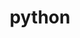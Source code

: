 ---
title: "python"
layout: cache
categories: [package, develop-2025-04-20]
meta: {"compilers": ["apple-clang@16.0.0", "cce@18.0.0", "gcc@10.5.0", "gcc@11.1.0", "gcc@11.4.0", "gcc@12.3.0", "gcc@12.4.0", "gcc@13.2.0", "gcc@13.3.0", "gcc@7.3.1", "gcc@7.5.0", "intel-oneapi-compilers@2024.1.0", "intel-oneapi-compilers@2025.1.0"], "num_specs": 45, "num_specs_by_stack": {"aws-pcluster-neoverse_v1": 1, "aws-pcluster-x86_64_v4": 3, "bootstrap-aarch64-darwin": 6, "bootstrap-x86_64-linux-gnu": 8, "build_systems": 1, "data-vis-sdk": 1, "developer-tools-aarch64-linux-gnu": 1, "developer-tools-darwin": 1, "developer-tools-x86_64_v3-linux-gnu": 1, "e4s": 5, "e4s-cray-rhel": 1, "e4s-neoverse-v2": 4, "e4s-oneapi": 3, "e4s-rocm-external": 2, "hep": 1, "ml-darwin-aarch64-mps": 4, "ml-linux-aarch64-cpu": 4, "ml-linux-aarch64-cuda": 4, "ml-linux-x86_64-cpu": 4, "ml-linux-x86_64-cuda": 4, "ml-linux-x86_64-rocm": 4, "radiuss": 3, "radiuss-aws": 1, "radiuss-aws-aarch64": 1, "root": 45, "tutorial": 3}, "oss": ["amzn2", "centos7", "rhel8", "sequoia", "ubuntu18.04", "ubuntu20.04", "ubuntu22.04", "ubuntu24.04"], "platforms": ["darwin", "linux"], "stacks": ["aws-pcluster-neoverse_v1", "aws-pcluster-x86_64_v4", "bootstrap-aarch64-darwin", "bootstrap-x86_64-linux-gnu", "build_systems", "data-vis-sdk", "developer-tools-aarch64-linux-gnu", "developer-tools-darwin", "developer-tools-x86_64_v3-linux-gnu", "e4s", "e4s-cray-rhel", "e4s-neoverse-v2", "e4s-oneapi", "e4s-rocm-external", "hep", "ml-darwin-aarch64-mps", "ml-linux-aarch64-cpu", "ml-linux-aarch64-cuda", "ml-linux-x86_64-cpu", "ml-linux-x86_64-cuda", "ml-linux-x86_64-rocm", "radiuss", "radiuss-aws", "radiuss-aws-aarch64", "root", "tutorial"], "targets": ["aarch64", "neoverse_v1", "neoverse_v2", "x86_64_v3", "x86_64_v4"], "versions": ["3.10.16", "3.11.11", "3.12.9", "3.13.2", "3.6.15", "3.7.17", "3.8.20", "3.9.21"]}
spec_details: [{"compiler": "gcc@7.5.0", "hash": "3shyfm23sn63ice6ennrrf3szkc3b72x", "os": "ubuntu18.04", "platform": "linux", "size": "-", "stacks": ["build_systems", "radiuss", "root"], "target": "x86_64_v3", "variants": ["build_system=generic", "+bz2", "+ctypes", "+dbm", "~debug", "+libxml2", "+lzma", "~optimizations", "+pic", "+pyexpat", "+pythoncmd", "+readline", "+shared", "+sqlite3", "+ssl", "~tkinter", "+uuid", "+zlib"], "versions": ["3.13.2"]}, {"compiler": "gcc@11.4.0", "hash": "3uivpguydyanyxwsebfvairuw2hltefx", "os": "ubuntu22.04", "platform": "linux", "size": "-", "stacks": ["e4s", "root"], "target": "x86_64_v3", "variants": ["build_system=generic", "+bz2", "+crypt", "+ctypes", "+dbm", "~debug", "+libxml2", "+lzma", "~optimizations", "patches:=13fa8bf,b0615b2,ebdca64,f2fd060", "+pic", "+pyexpat", "+pythoncmd", "+readline", "+shared", "+sqlite3", "+ssl", "~tkinter", "+uuid", "+zlib"], "versions": ["3.11.11"]}, {"compiler": "gcc@13.2.0", "hash": "4drglixgsywaxnbdqrh7yk4s5rsymt2l", "os": "ubuntu24.04", "platform": "linux", "size": "-", "stacks": ["bootstrap-x86_64-linux-gnu", "ml-linux-x86_64-cpu", "ml-linux-x86_64-cuda", "ml-linux-x86_64-rocm", "root"], "target": "x86_64_v3", "variants": ["build_system=generic", "+bz2", "+ctypes", "+dbm", "~debug", "+libxml2", "+lzma", "~optimizations", "+pic", "+pyexpat", "+pythoncmd", "+readline", "+shared", "+sqlite3", "+ssl", "~tkinter", "+uuid", "+zlib"], "versions": ["3.13.2"]}, {"compiler": "gcc@7.3.1", "hash": "5ict2nx67pduodvz3yl45bbwhvg6oc24", "os": "amzn2", "platform": "linux", "size": "-", "stacks": ["radiuss-aws-aarch64", "root"], "target": "aarch64", "variants": ["build_system=generic", "+bz2", "+ctypes", "+dbm", "~debug", "+libxml2", "+lzma", "~optimizations", "+pic", "+pyexpat", "+pythoncmd", "+readline", "+shared", "+sqlite3", "+ssl", "~tkinter", "+uuid", "+zlib"], "versions": ["3.13.2"]}, {"compiler": "gcc@11.4.0", "hash": "7jg2bjhfqn6ftclk4slqjwivsyensnra", "os": "ubuntu22.04", "platform": "linux", "size": "-", "stacks": ["e4s", "root"], "target": "x86_64_v3", "variants": ["build_system=generic", "+bz2", "+crypt", "+ctypes", "+dbm", "~debug", "+libxml2", "+lzma", "~optimizations", "+pic", "+pyexpat", "+pythoncmd", "+readline", "+shared", "+sqlite3", "+ssl", "~tkinter", "+uuid", "+zlib"], "versions": ["3.12.9"]}, {"compiler": "gcc@13.2.0", "hash": "7s5mgjemikum7eskqvqj4y6osx5sul7w", "os": "ubuntu24.04", "platform": "linux", "size": "-", "stacks": ["bootstrap-x86_64-linux-gnu", "root"], "target": "x86_64_v3", "variants": ["build_system=generic", "+bz2", "+crypt", "+ctypes", "+dbm", "~debug", "+libxml2", "+lzma", "~optimizations", "patches:=d39bacd,ebdca64", "+pic", "+pyexpat", "+pythoncmd", "+readline", "+shared", "+sqlite3", "+ssl", "~tkinter", "+uuid", "+zlib"], "versions": ["3.6.15"]}, {"compiler": "gcc@11.4.0", "hash": "a64al365ccf3hw5pb4v7zwibpokkhr2r", "os": "ubuntu22.04", "platform": "linux", "size": "-", "stacks": ["e4s", "e4s-rocm-external", "root", "tutorial"], "target": "x86_64_v3", "variants": ["build_system=generic", "+bz2", "+crypt", "+ctypes", "+dbm", "~debug", "+libxml2", "+lzma", "~optimizations", "patches:=13fa8bf,b0615b2,ebdca64,f2fd060", "+pic", "+pyexpat", "+pythoncmd", "+readline", "+shared", "+sqlite3", "+ssl", "~tkinter", "+uuid", "+zlib"], "versions": ["3.11.11"]}, {"compiler": "apple-clang@16.0.0", "hash": "bfq65azrdotz5jpbehknltpevctibtez", "os": "sequoia", "platform": "darwin", "size": "-", "stacks": ["bootstrap-aarch64-darwin", "root"], "target": "aarch64", "variants": ["build_system=generic", "+bz2", "+crypt", "+ctypes", "+dbm", "~debug", "+libxml2", "+lzma", "~optimizations", "patches:=0d98e93,4c24573,ebdca64,f2fd060", "+pic", "+pyexpat", "+pythoncmd", "+readline", "+shared", "+sqlite3", "+ssl", "~tkinter", "+uuid", "+zlib"], "versions": ["3.9.21"]}, {"compiler": "gcc@13.2.0", "hash": "bhxgskzrddi3bjdveqjexsyuxzqf3kdf", "os": "ubuntu24.04", "platform": "linux", "size": "-", "stacks": ["ml-linux-aarch64-cpu", "ml-linux-aarch64-cuda", "root"], "target": "aarch64", "variants": ["build_system=generic", "+bz2", "+crypt", "+ctypes", "+dbm", "~debug", "+libxml2", "+lzma", "~optimizations", "+pic", "+pyexpat", "+pythoncmd", "+readline", "+shared", "+sqlite3", "+ssl", "~tkinter", "+uuid", "+zlib"], "versions": ["3.12.9"]}, {"compiler": "intel-oneapi-compilers@2024.1.0", "hash": "bqzpz4ryni7imjltjsk4r6y5bpkxp4mk", "os": "amzn2", "platform": "linux", "size": "-", "stacks": ["aws-pcluster-x86_64_v4", "root"], "target": "x86_64_v3", "variants": ["build_system=generic", "+bz2", "+ctypes", "+dbm", "~debug", "+libxml2", "+lzma", "~optimizations", "+pic", "+pyexpat", "+pythoncmd", "+readline", "+shared", "+sqlite3", "+ssl", "~tkinter", "+uuid", "+zlib"], "versions": ["3.13.2"]}, {"compiler": "gcc@13.2.0", "hash": "c2cfauu5ugyo5wvpa7f4skdm6v432gwl", "os": "ubuntu24.04", "platform": "linux", "size": "-", "stacks": ["bootstrap-x86_64-linux-gnu", "ml-linux-x86_64-cpu", "ml-linux-x86_64-cuda", "ml-linux-x86_64-rocm", "root"], "target": "x86_64_v3", "variants": ["build_system=generic", "+bz2", "+crypt", "+ctypes", "+dbm", "~debug", "+libxml2", "+lzma", "~optimizations", "+pic", "+pyexpat", "+pythoncmd", "+readline", "+shared", "+sqlite3", "+ssl", "~tkinter", "+uuid", "+zlib"], "versions": ["3.12.9"]}, {"compiler": "gcc@13.2.0", "hash": "cqd4capoo2amdsrylilew7qoenxl7so4", "os": "ubuntu24.04", "platform": "linux", "size": "-", "stacks": ["ml-linux-aarch64-cpu", "ml-linux-aarch64-cuda", "root"], "target": "aarch64", "variants": ["build_system=generic", "+bz2", "+crypt", "+ctypes", "+dbm", "~debug", "+libxml2", "+lzma", "~optimizations", "patches:=13fa8bf,b0615b2,ebdca64,f2fd060", "+pic", "+pyexpat", "+pythoncmd", "+readline", "+shared", "+sqlite3", "+ssl", "~tkinter", "+uuid", "+zlib"], "versions": ["3.11.11"]}, {"compiler": "cce@18.0.0", "hash": "djrlqirzu2qv4wvrqi6pozybv7uksiee", "os": "rhel8", "platform": "linux", "size": "-", "stacks": ["e4s-cray-rhel", "root"], "target": "x86_64_v3", "variants": ["build_system=generic", "+bz2", "+ctypes", "+dbm", "~debug", "+libxml2", "+lzma", "~optimizations", "+pic", "+pyexpat", "+pythoncmd", "+readline", "+shared", "+sqlite3", "+ssl", "~tkinter", "+uuid", "+zlib"], "versions": ["3.13.2"]}, {"compiler": "gcc@13.2.0", "hash": "dofyx47bj4pmp4nns72nd6yxd2yqdirl", "os": "ubuntu24.04", "platform": "linux", "size": "-", "stacks": ["bootstrap-x86_64-linux-gnu", "root"], "target": "x86_64_v3", "variants": ["build_system=generic", "+bz2", "+crypt", "+ctypes", "+dbm", "~debug", "+libxml2", "+lzma", "~optimizations", "patches:=0d98e93,4c24573,ebdca64,f2fd060", "+pic", "+pyexpat", "+pythoncmd", "+readline", "+shared", "+sqlite3", "+ssl", "~tkinter", "+uuid", "+zlib"], "versions": ["3.9.21"]}, {"compiler": "intel-oneapi-compilers@2024.1.0", "hash": "ecxbpm2pm3xifo35ujfw76qfor7nakqn", "os": "amzn2", "platform": "linux", "size": "-", "stacks": ["aws-pcluster-x86_64_v4", "root"], "target": "x86_64_v3", "variants": ["build_system=generic", "+bz2", "+ctypes", "+dbm", "~debug", "+libxml2", "+lzma", "~optimizations", "+pic", "+pyexpat", "+pythoncmd", "+readline", "+shared", "+sqlite3", "+ssl", "~tkinter", "+uuid", "+zlib"], "versions": ["3.13.2"]}, {"compiler": "gcc@7.3.1", "hash": "efil5ycfbpzcu3twswzt42alk4i7vrdx", "os": "amzn2", "platform": "linux", "size": "-", "stacks": ["radiuss-aws", "root"], "target": "x86_64_v3", "variants": ["build_system=generic", "+bz2", "+ctypes", "+dbm", "~debug", "+libxml2", "+lzma", "~optimizations", "+pic", "+pyexpat", "+pythoncmd", "+readline", "+shared", "+sqlite3", "+ssl", "~tkinter", "+uuid", "+zlib"], "versions": ["3.13.2"]}, {"compiler": "gcc@7.5.0", "hash": "gcltjmq5qoz4pabjhxmxgv7g7c3rbezq", "os": "ubuntu18.04", "platform": "linux", "size": "-", "stacks": ["radiuss", "root"], "target": "x86_64_v3", "variants": ["build_system=generic", "+bz2", "+crypt", "+ctypes", "+dbm", "~debug", "+libxml2", "+lzma", "~optimizations", "patches:=13fa8bf,b0615b2,ebdca64,f2fd060", "+pic", "+pyexpat", "+pythoncmd", "+readline", "+shared", "+sqlite3", "+ssl", "~tkinter", "+uuid", "+zlib"], "versions": ["3.11.11"]}, {"compiler": "gcc@10.5.0", "hash": "gcp5y4cam6gtnafnlw25ghj7mscbfudc", "os": "centos7", "platform": "linux", "size": "-", "stacks": ["developer-tools-x86_64_v3-linux-gnu", "root"], "target": "x86_64_v3", "variants": ["build_system=generic", "+bz2", "+crypt", "+ctypes", "+dbm", "~debug", "+libxml2", "+lzma", "~optimizations", "patches:=0d98e93,7d40923,ebdca64,f2fd060", "+pic", "+pyexpat", "+pythoncmd", "+readline", "+shared", "+sqlite3", "+ssl", "~tkinter", "+uuid", "+zlib"], "versions": ["3.10.16"]}, {"compiler": "gcc@11.1.0", "hash": "gqobtxcawiaowg7cuozbe4bpufacefwy", "os": "ubuntu20.04", "platform": "linux", "size": "-", "stacks": ["data-vis-sdk", "root"], "target": "x86_64_v3", "variants": ["build_system=generic", "+bz2", "+crypt", "+ctypes", "+dbm", "~debug", "+libxml2", "+lzma", "~optimizations", "patches:=13fa8bf,b0615b2,ebdca64,f2fd060", "+pic", "+pyexpat", "+pythoncmd", "+readline", "+shared", "+sqlite3", "+ssl", "~tkinter", "+uuid", "+zlib"], "versions": ["3.11.11"]}, {"compiler": "gcc@13.2.0", "hash": "hqkmoqqrbbez2flbdbkappq46mywvx5d", "os": "ubuntu24.04", "platform": "linux", "size": "-", "stacks": ["ml-linux-aarch64-cpu", "ml-linux-aarch64-cuda", "root"], "target": "aarch64", "variants": ["build_system=generic", "+bz2", "+crypt", "+ctypes", "+dbm", "~debug", "+libxml2", "+lzma", "~optimizations", "patches:=0d98e93,7d40923,ebdca64,f2fd060", "+pic", "+pyexpat", "+pythoncmd", "+readline", "+shared", "+sqlite3", "+ssl", "~tkinter", "+uuid", "+zlib"], "versions": ["3.10.16"]}, {"compiler": "apple-clang@16.0.0", "hash": "i66cklda6425iphrsoxplpt2rwvoq5ez", "os": "sequoia", "platform": "darwin", "size": "-", "stacks": ["bootstrap-aarch64-darwin", "root"], "target": "aarch64", "variants": ["build_system=generic", "+bz2", "+crypt", "+ctypes", "+dbm", "~debug", "+libxml2", "+lzma", "~optimizations", "patches:=0d98e93,4c24573,ebdca64,f2fd060", "+pic", "+pyexpat", "+pythoncmd", "+readline", "+shared", "+sqlite3", "+ssl", "~tkinter", "+uuid", "+zlib"], "versions": ["3.8.20"]}, {"compiler": "intel-oneapi-compilers@2025.1.0", "hash": "iei7qvckqyzguc7mkkq7ugybnsc2fryb", "os": "ubuntu22.04", "platform": "linux", "size": "-", "stacks": ["e4s-oneapi", "root"], "target": "x86_64_v3", "variants": ["build_system=generic", "+bz2", "+crypt", "+ctypes", "+dbm", "~debug", "+libxml2", "+lzma", "~optimizations", "+pic", "+pyexpat", "+pythoncmd", "+readline", "+shared", "+sqlite3", "+ssl", "~tkinter", "+uuid", "+zlib"], "versions": ["3.12.9"]}, {"compiler": "gcc@11.4.0", "hash": "kmeln6u66whkqgniznmzji2nzjrnrofw", "os": "ubuntu22.04", "platform": "linux", "size": "-", "stacks": ["hep", "root"], "target": "x86_64_v3", "variants": ["build_system=generic", "+bz2", "+crypt", "+ctypes", "+dbm", "~debug", "+libxml2", "+lzma", "~optimizations", "patches:=0d98e93,7d40923,ebdca64,f2fd060", "+pic", "+pyexpat", "+pythoncmd", "+readline", "+shared", "+sqlite3", "+ssl", "~tkinter", "+uuid", "+zlib"], "versions": ["3.10.16"]}, {"compiler": "gcc@13.2.0", "hash": "l746lp3a2sc6ybb6su2nggduhzaimdqz", "os": "ubuntu24.04", "platform": "linux", "size": "-", "stacks": ["bootstrap-x86_64-linux-gnu", "ml-linux-x86_64-cpu", "ml-linux-x86_64-cuda", "ml-linux-x86_64-rocm", "root"], "target": "x86_64_v3", "variants": ["build_system=generic", "+bz2", "+crypt", "+ctypes", "+dbm", "~debug", "+libxml2", "+lzma", "~optimizations", "patches:=13fa8bf,b0615b2,ebdca64,f2fd060", "+pic", "+pyexpat", "+pythoncmd", "+readline", "+shared", "+sqlite3", "+ssl", "~tkinter", "+uuid", "+zlib"], "versions": ["3.11.11"]}, {"compiler": "gcc@12.3.0", "hash": "lb7r6rwfrqtnjc6sxink2ost3546oeow", "os": "ubuntu22.04", "platform": "linux", "size": "-", "stacks": ["root", "tutorial"], "target": "x86_64_v3", "variants": ["build_system=generic", "+bz2", "+ctypes", "+dbm", "~debug", "+libxml2", "+lzma", "~optimizations", "+pic", "+pyexpat", "+pythoncmd", "+readline", "+shared", "+sqlite3", "+ssl", "~tkinter", "+uuid", "+zlib"], "versions": ["3.13.2"]}, {"compiler": "intel-oneapi-compilers@2025.1.0", "hash": "lhm6tpf55qaxpgluaqp2ldi2jtoy5nw7", "os": "ubuntu22.04", "platform": "linux", "size": "-", "stacks": ["e4s-oneapi", "root"], "target": "x86_64_v3", "variants": ["build_system=generic", "+bz2", "+ctypes", "+dbm", "~debug", "+libxml2", "+lzma", "~optimizations", "+pic", "+pyexpat", "+pythoncmd", "+readline", "+shared", "+sqlite3", "+ssl", "~tkinter", "+uuid", "+zlib"], "versions": ["3.13.2"]}, {"compiler": "apple-clang@16.0.0", "hash": "mcxh66tp6364a7jtkgql5bsdirqgfkqz", "os": "sequoia", "platform": "darwin", "size": "-", "stacks": ["bootstrap-aarch64-darwin", "ml-darwin-aarch64-mps", "root"], "target": "aarch64", "variants": ["build_system=generic", "+bz2", "+crypt", "+ctypes", "+dbm", "~debug", "+libxml2", "+lzma", "~optimizations", "+pic", "+pyexpat", "+pythoncmd", "+readline", "+shared", "+sqlite3", "+ssl", "~tkinter", "+uuid", "+zlib"], "versions": ["3.12.9"]}, {"compiler": "apple-clang@16.0.0", "hash": "myhmo5gsuh2y6xzs5mdupzgyna5ddyzj", "os": "sequoia", "platform": "darwin", "size": "-", "stacks": ["bootstrap-aarch64-darwin", "developer-tools-darwin", "ml-darwin-aarch64-mps", "root"], "target": "aarch64", "variants": ["build_system=generic", "+bz2", "+ctypes", "+dbm", "~debug", "+libxml2", "+lzma", "~optimizations", "+pic", "+pyexpat", "+pythoncmd", "+readline", "+shared", "+sqlite3", "+ssl", "~tkinter", "+uuid", "+zlib"], "versions": ["3.13.2"]}, {"compiler": "apple-clang@16.0.0", "hash": "nkk5hvkea4zampudvhjkroux4aalmzu2", "os": "sequoia", "platform": "darwin", "size": "-", "stacks": ["bootstrap-aarch64-darwin", "ml-darwin-aarch64-mps", "root"], "target": "aarch64", "variants": ["build_system=generic", "+bz2", "+crypt", "+ctypes", "+dbm", "~debug", "+libxml2", "+lzma", "~optimizations", "patches:=0d98e93,7d40923,ebdca64,f2fd060", "+pic", "+pyexpat", "+pythoncmd", "+readline", "+shared", "+sqlite3", "+ssl", "~tkinter", "+uuid", "+zlib"], "versions": ["3.10.16"]}, {"compiler": "gcc@11.4.0", "hash": "nykzm5wdeofyy6by2idyu5psa6nnkmni", "os": "ubuntu22.04", "platform": "linux", "size": "-", "stacks": ["e4s", "e4s-rocm-external", "root", "tutorial"], "target": "x86_64_v3", "variants": ["build_system=generic", "+bz2", "+ctypes", "+dbm", "~debug", "+libxml2", "+lzma", "~optimizations", "+pic", "+pyexpat", "+pythoncmd", "+readline", "+shared", "+sqlite3", "+ssl", "~tkinter", "+uuid", "+zlib"], "versions": ["3.13.2"]}, {"compiler": "intel-oneapi-compilers@2025.1.0", "hash": "pi7zj6jwaeiaz46qikh2i5dz5xzqv54l", "os": "ubuntu22.04", "platform": "linux", "size": "-", "stacks": ["e4s-oneapi", "root"], "target": "x86_64_v3", "variants": ["build_system=generic", "+bz2", "+crypt", "+ctypes", "+dbm", "~debug", "+libxml2", "+lzma", "~optimizations", "patches:=13fa8bf,b0615b2,ebdca64,f2fd060", "+pic", "+pyexpat", "+pythoncmd", "+readline", "+shared", "+sqlite3", "+ssl", "~tkinter", "+uuid", "+zlib"], "versions": ["3.11.11"]}, {"compiler": "gcc@7.5.0", "hash": "pjtwvwgb44qexkwb3ytv34ybxbuuovxf", "os": "ubuntu18.04", "platform": "linux", "size": "-", "stacks": ["radiuss", "root"], "target": "x86_64_v3", "variants": ["build_system=generic", "+bz2", "+ctypes", "+dbm", "~debug", "+libxml2", "+lzma", "~optimizations", "+pic", "+pyexpat", "+pythoncmd", "+readline", "+shared", "+sqlite3", "+ssl", "~tkinter", "+uuid", "+zlib"], "versions": ["3.13.2"]}, {"compiler": "gcc@11.4.0", "hash": "qzlfkiq6lnlu357v6biwmlmuotxhjshw", "os": "ubuntu22.04", "platform": "linux", "size": "-", "stacks": ["e4s-neoverse-v2", "root"], "target": "neoverse_v2", "variants": ["build_system=generic", "+bz2", "+ctypes", "+dbm", "~debug", "+libxml2", "+lzma", "~optimizations", "+pic", "+pyexpat", "+pythoncmd", "+readline", "+shared", "+sqlite3", "+ssl", "~tkinter", "+uuid", "+zlib"], "versions": ["3.13.2"]}, {"compiler": "apple-clang@16.0.0", "hash": "skqvyj44aqbk3vbvel5co5ai4tkacfhm", "os": "sequoia", "platform": "darwin", "size": "-", "stacks": ["bootstrap-aarch64-darwin", "ml-darwin-aarch64-mps", "root"], "target": "aarch64", "variants": ["build_system=generic", "+bz2", "+crypt", "+ctypes", "+dbm", "~debug", "+libxml2", "+lzma", "~optimizations", "patches:=13fa8bf,b0615b2,ebdca64,f2fd060", "+pic", "+pyexpat", "+pythoncmd", "+readline", "+shared", "+sqlite3", "+ssl", "~tkinter", "+uuid", "+zlib"], "versions": ["3.11.11"]}, {"compiler": "gcc@11.4.0", "hash": "ssuhr26tuicrfn6eydf2or2pqmle3ffc", "os": "ubuntu22.04", "platform": "linux", "size": "-", "stacks": ["e4s-neoverse-v2", "root"], "target": "neoverse_v2", "variants": ["build_system=generic", "+bz2", "+crypt", "+ctypes", "+dbm", "~debug", "+libxml2", "+lzma", "~optimizations", "+pic", "+pyexpat", "+pythoncmd", "+readline", "+shared", "+sqlite3", "+ssl", "~tkinter", "+uuid", "+zlib"], "versions": ["3.12.9"]}, {"compiler": "gcc@12.4.0", "hash": "tqdrjuzvgvul2evvipliwh7ouq2mw5ax", "os": "amzn2", "platform": "linux", "size": "-", "stacks": ["aws-pcluster-neoverse_v1", "root"], "target": "neoverse_v1", "variants": ["build_system=generic", "+bz2", "+ctypes", "+dbm", "~debug", "+libxml2", "+lzma", "~optimizations", "+pic", "+pyexpat", "+pythoncmd", "+readline", "+shared", "+sqlite3", "+ssl", "~tkinter", "+uuid", "+zlib"], "versions": ["3.13.2"]}, {"compiler": "gcc@11.4.0", "hash": "u27td5x6h4oeipbh4a4vliyrkja4p37h", "os": "ubuntu22.04", "platform": "linux", "size": "-", "stacks": ["e4s-neoverse-v2", "root"], "target": "neoverse_v2", "variants": ["build_system=generic", "+bz2", "+crypt", "+ctypes", "+dbm", "~debug", "+libxml2", "+lzma", "~optimizations", "patches:=13fa8bf,b0615b2,ebdca64,f2fd060", "+pic", "+pyexpat", "+pythoncmd", "+readline", "+shared", "+sqlite3", "+ssl", "~tkinter", "+uuid", "+zlib"], "versions": ["3.11.11"]}, {"compiler": "gcc@13.3.0", "hash": "uznrpdhu6mmlz7n3h54m6ozy5rs3ktym", "os": "rhel8", "platform": "linux", "size": "-", "stacks": ["developer-tools-aarch64-linux-gnu", "root"], "target": "aarch64", "variants": ["build_system=generic", "+bz2", "+crypt", "+ctypes", "+dbm", "~debug", "+libxml2", "+lzma", "~optimizations", "patches:=0d98e93,7d40923,ebdca64,f2fd060", "+pic", "+pyexpat", "+pythoncmd", "+readline", "+shared", "+sqlite3", "+ssl", "~tkinter", "+uuid", "+zlib"], "versions": ["3.10.16"]}, {"compiler": "gcc@13.2.0", "hash": "wejo65u7wkiy7fvjoe2qzoc7og7kocxr", "os": "ubuntu24.04", "platform": "linux", "size": "-", "stacks": ["bootstrap-x86_64-linux-gnu", "ml-linux-x86_64-cpu", "ml-linux-x86_64-cuda", "ml-linux-x86_64-rocm", "root"], "target": "x86_64_v3", "variants": ["build_system=generic", "+bz2", "+crypt", "+ctypes", "+dbm", "~debug", "+libxml2", "+lzma", "~optimizations", "patches:=0d98e93,7d40923,ebdca64,f2fd060", "+pic", "+pyexpat", "+pythoncmd", "+readline", "+shared", "+sqlite3", "+ssl", "~tkinter", "+uuid", "+zlib"], "versions": ["3.10.16"]}, {"compiler": "gcc@13.2.0", "hash": "wnlb2abzj2aquyzypo3p5ojluv2q7pb2", "os": "ubuntu24.04", "platform": "linux", "size": "-", "stacks": ["ml-linux-aarch64-cpu", "ml-linux-aarch64-cuda", "root"], "target": "aarch64", "variants": ["build_system=generic", "+bz2", "+ctypes", "+dbm", "~debug", "+libxml2", "+lzma", "~optimizations", "+pic", "+pyexpat", "+pythoncmd", "+readline", "+shared", "+sqlite3", "+ssl", "~tkinter", "+uuid", "+zlib"], "versions": ["3.13.2"]}, {"compiler": "intel-oneapi-compilers@2024.1.0", "hash": "wsjspmm23toccywamjppbsmzh76h4v77", "os": "amzn2", "platform": "linux", "size": "-", "stacks": ["aws-pcluster-x86_64_v4", "root"], "target": "x86_64_v4", "variants": ["build_system=generic", "+bz2", "+ctypes", "+dbm", "~debug", "+libxml2", "+lzma", "~optimizations", "+pic", "+pyexpat", "+pythoncmd", "+readline", "+shared", "+sqlite3", "+ssl", "~tkinter", "+uuid", "+zlib"], "versions": ["3.13.2"]}, {"compiler": "gcc@11.4.0", "hash": "xkrc56pmp7g2aumjmakvem3j7bixxvy3", "os": "ubuntu22.04", "platform": "linux", "size": "-", "stacks": ["e4s-neoverse-v2", "root"], "target": "neoverse_v2", "variants": ["build_system=generic", "+bz2", "+ctypes", "+dbm", "~debug", "+libxml2", "+lzma", "~optimizations", "+pic", "+pyexpat", "+pythoncmd", "+readline", "+shared", "+sqlite3", "+ssl", "~tkinter", "+uuid", "+zlib"], "versions": ["3.13.2"]}, {"compiler": "gcc@11.4.0", "hash": "yrhtbgjr7eiyucyc6eqvlvdjgbwi2cei", "os": "ubuntu22.04", "platform": "linux", "size": "-", "stacks": ["e4s", "root"], "target": "x86_64_v3", "variants": ["build_system=generic", "+bz2", "+ctypes", "+dbm", "~debug", "+libxml2", "+lzma", "~optimizations", "+pic", "+pyexpat", "+pythoncmd", "+readline", "+shared", "+sqlite3", "+ssl", "~tkinter", "+uuid", "+zlib"], "versions": ["3.13.2"]}, {"compiler": "gcc@13.2.0", "hash": "yt47trouulivay2xflvihuoxcditn3mu", "os": "ubuntu24.04", "platform": "linux", "size": "-", "stacks": ["bootstrap-x86_64-linux-gnu", "root"], "target": "x86_64_v3", "variants": ["build_system=generic", "+bz2", "+crypt", "+ctypes", "+dbm", "~debug", "+libxml2", "+lzma", "~optimizations", "patches:=0d98e93,ebdca64,f2fd060", "+pic", "+pyexpat", "+pythoncmd", "+readline", "+shared", "+sqlite3", "+ssl", "~tkinter", "+uuid", "+zlib"], "versions": ["3.7.17"]}, {"compiler": "gcc@13.2.0", "hash": "z3kymqxvcl2czwbi7r62btagj2x3klxc", "os": "ubuntu24.04", "platform": "linux", "size": "-", "stacks": ["bootstrap-x86_64-linux-gnu", "root"], "target": "x86_64_v3", "variants": ["build_system=generic", "+bz2", "+crypt", "+ctypes", "+dbm", "~debug", "+libxml2", "+lzma", "~optimizations", "patches:=0d98e93,4c24573,ebdca64,f2fd060", "+pic", "+pyexpat", "+pythoncmd", "+readline", "+shared", "+sqlite3", "+ssl", "~tkinter", "+uuid", "+zlib"], "versions": ["3.8.20"]}]
---